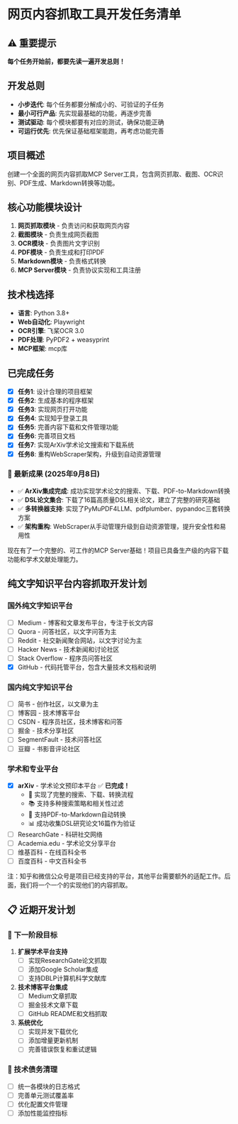 # 网页内容抓取工具开发任务清单

## ⚠️ 重要提示
**每个任务开始前，都要先读一遍开发总则！**

## 开发总则
- **小步迭代**: 每个任务都要分解成小的、可验证的子任务
- **最小可行产品**: 先实现最基础的功能，再逐步完善
- **测试驱动**: 每个模块都要有对应的测试，确保功能正确
- **可运行优先**: 优先保证基础框架能跑，再考虑功能完善

## 项目概述
创建一个全面的网页内容抓取MCP Server工具，包含网页抓取、截图、OCR识别、PDF生成、Markdown转换等功能。

## 核心功能模块设计
1. **网页抓取模块** - 负责访问和获取网页内容
2. **截图模块** - 负责生成网页截图
3. **OCR模块** - 负责图片文字识别
4. **PDF模块** - 负责生成和打印PDF
5. **Markdown模块** - 负责格式转换
6. **MCP Server模块** - 负责协议实现和工具注册

## 技术栈选择
- **语言**: Python 3.8+
- **Web自动化**: Playwright
- **OCR引擎**: 飞桨OCR 3.0
- **PDF处理**: PyPDF2 + weasyprint
- **MCP框架**: mcp库

## 已完成任务
- [x] **任务1**: 设计合理的项目框架
- [x] **任务2**: 生成基本的程序框架
- [x] **任务3**: 实现网页打开功能
- [x] **任务4**: 实现知乎登录工具
- [x] **任务5**: 完善内容下载和文件管理功能
- [x] **任务6**: 完善项目文档
- [x] **任务7**: 实现ArXiv学术论文搜索和下载系统
- [x] **任务8**: 重构WebScraper架构，升级到自动资源管理

### 🎯 最新成果 (2025年9月8日)
- ✅ **ArXiv集成完成**: 成功实现学术论文的搜索、下载、PDF-to-Markdown转换
- ✅ **DSL论文集合**: 下载了16篇高质量DSL相关论文，建立了完整的研究基础
- ✅ **多转换器支持**: 实现了PyMuPDF4LLM、pdfplumber、pypandoc三套转换方案
- ✅ **架构重构**: WebScraper从手动管理升级到自动资源管理，提升安全性和易用性

现在有了一个完整的、可工作的MCP Server基础！项目已具备生产级的内容下载功能和学术文献处理能力。

## 纯文字知识平台内容抓取开发计划

### 国外纯文字知识平台
- [ ] Medium - 博客和文章发布平台，专注于长文内容
- [ ] Quora - 问答社区，以文字问答为主
- [ ] Reddit - 社交新闻聚合网站，以文字讨论为主
- [ ] Hacker News - 技术新闻和讨论社区
- [ ] Stack Overflow - 程序员问答社区
- [x] GitHub - 代码托管平台，包含大量技术文档和说明

### 国内纯文字知识平台
- [ ] 简书 - 创作社区，以文章为主
- [ ] 博客园 - 技术博客平台
- [ ] CSDN - 程序员社区，技术博客和问答
- [ ] 掘金 - 技术分享社区
- [ ] SegmentFault - 技术问答社区
- [ ] 豆瓣 - 书影音评论社区

### 学术和专业平台
- [x] **arXiv** - 学术论文预印本平台 ✅ **已完成！**
  - 🎯 实现了完整的搜索、下载、转换流程
  - 📚 支持多种搜索策略和相关性过滤
  - 🔄 支持PDF-to-Markdown自动转换
  - 📊 成功收集DSL研究论文16篇作为验证
- [ ] ResearchGate - 科研社交网络
- [ ] Academia.edu - 学术论文分享平台
- [ ] 维基百科 - 在线百科全书
- [ ] 百度百科 - 中文百科全书

注：知乎和微信公众号是项目已经支持的平台，其他平台需要额外的适配工作。后面，我们将一个一个的实现他们的内容抓取。

## 📋 近期开发计划

### 🚀 下一阶段目标
1. **扩展学术平台支持**
   - [ ] 实现ResearchGate论文抓取
   - [ ] 添加Google Scholar集成
   - [ ] 支持DBLP计算机科学文献库

2. **技术博客平台集成**
   - [ ] Medium文章抓取
   - [ ] 掘金技术文章下载
   - [ ] GitHub README和文档抓取

3. **系统优化**
   - [ ] 实现并发下载优化
   - [ ] 添加增量更新机制
   - [ ] 完善错误恢复和重试逻辑

### 🎯 技术债务清理
- [ ] 统一各模块的日志格式
- [ ] 完善单元测试覆盖率
- [ ] 优化配置文件管理
- [ ] 添加性能监控指标